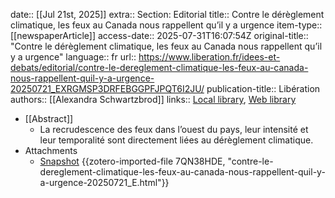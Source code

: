 date:: [[Jul 21st, 2025]]
extra:: Section: Editorial
title:: Contre le dérèglement climatique, les feux au Canada nous rappellent qu’il y a urgence
item-type:: [[newspaperArticle]]
access-date:: 2025-07-31T16:07:54Z
original-title:: "Contre le dérèglement climatique, les feux au Canada nous rappellent qu’il y a urgence"
language:: fr
url:: https://www.liberation.fr/idees-et-debats/editorial/contre-le-dereglement-climatique-les-feux-au-canada-nous-rappellent-quil-y-a-urgence-20250721_EXRGMSP3DRFEBGGPFJPQT6I2JU/
publication-title:: Libération
authors:: [[Alexandra Schwartzbrod]]
links:: [Local library](zotero://select/library/items/XKQBS9H6), [Web library](https://www.zotero.org/users/46463/items/XKQBS9H6)

- [[Abstract]]
	- La recrudescence des feux dans l’ouest du pays, leur intensité et leur temporalité sont directement liées au dérèglement climatique.
- Attachments
	- [Snapshot](https://www.liberation.fr/idees-et-debats/editorial/contre-le-dereglement-climatique-les-feux-au-canada-nous-rappellent-quil-y-a-urgence-20250721_EXRGMSP3DRFEBGGPFJPQT6I2JU/) {{zotero-imported-file 7QN38HDE, "contre-le-dereglement-climatique-les-feux-au-canada-nous-rappellent-quil-y-a-urgence-20250721_E.html"}}